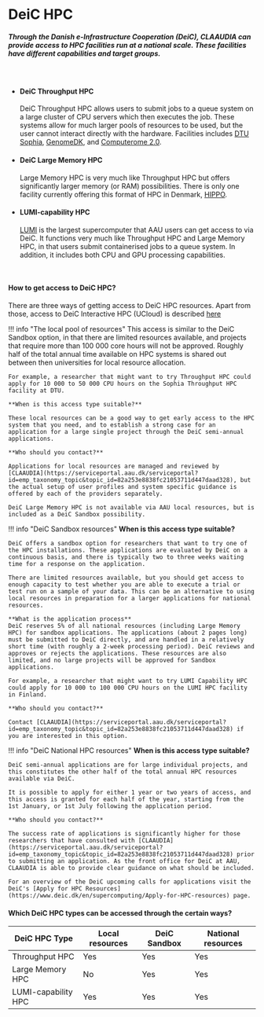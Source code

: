 # DeiC HPC

##### Through the Danish e-Infrastructure Cooperation (DeiC), CLAAUDIA can provide access to HPC facilities run at a national scale. These facilities have different capabilities and target groups.

<br> <!-- Just a little break -->

<div class="grid cards grid-three" markdown>

-   #### DeiC Throughput HPC
    
    DeiC Throughput HPC allows users to submit jobs to a queue system on a large cluster of CPU servers which then executes the job. These systems allow for much larger pools of resources to be used, but the user cannot interact directly with the hardware. Facilities includes [DTU Sophia](https://dtu-sophia.github.io/docs/), [GenomeDK](https://genome.au.dk/docs/hardware/), and [Computerome 2.0](https://escience.sdu.dk/index.php/type-2-computerome/).

-   #### DeiC Large Memory HPC

    Large Memory HPC is very much like Throughput HPC but offers significantly larger memory (or RAM) possibilities. There is only one facility currently offering this format of HPC in Denmark, [HIPPO](https://docs.hpc-type3.sdu.dk/).
    
-   #### LUMI-capability HPC

    [LUMI](https://www.lumi-supercomputer.eu/) is the largest supercomputer that AAU users can get access to via DeiC. It functions very much like Throughput HPC and Large Memory HPC, in that users submit containerised jobs to a queue system. In addition, it includes both CPU and GPU processing capabilities.
    
</div>

<br> <!-- Just a little break -->

#### How to get access to DeiC HPC?

There are three ways of getting access to DeiC HPC resources. Apart from those, access to DeiC Interactive HPC (UCloud) is described [here](/ucloud/how-to-access/)

!!! info "The local pool of resources"
    This access is similar to the DeiC Sandbox option, in that there are limited resources available, and projects that require more than 100 000 core hours will not be approved. Roughly half of the total annual time available on HPC systems is shared out between then universities for local resource allocation.

    For example, a researcher that might want to try Throughput HPC could apply for 10 000 to 50 000 CPU hours on the Sophia Throughput HPC facility at DTU.

    **When is this access type suitable?**
    
    These local resources can be a good way to get early access to the HPC system that you need, and to establish a strong case for an application for a large single project through the DeiC semi-annual applications.

    **Who should you contact?**
    
    Applications for local resources are managed and reviewed by [CLAAUDIA](https://serviceportal.aau.dk/serviceportal?id=emp_taxonomy_topic&topic_id=82a253e8838fc21053711d447daad328), but the actual setup of user profiles and system specific guidance is offered by each of the providers separately.

    DeiC Large Memory HPC is not available via AAU local resources, but is included as a DeiC Sandbox possibility.

!!! info "DeiC Sandbox resources"
    **When is this access type suitable?**
    
    DeiC offers a sandbox option for researchers that want to try one of the HPC installations. These applications are evaluated by DeiC on a continuous basis, and there is typically two to three weeks waiting time for a response on the application.

    There are limited resources available, but you should get access to enough capacity to test whether you are able to execute a trial or test run on a sample of your data. This can be an alternative to using local resources in preparation for a larger applications for national resources.

    **What is the application process**
    DeiC reserves 5% of all national resources (including Large Memory HPC) for sandbox applications. The applications (about 2 pages long) must be submitted to DeiC directly, and are handled in a relatively short time (with roughly a 2-week processing period). DeiC reviews and approves or rejects the applications. These resources are also limited, and no large projects will be approved for Sandbox applications.

    For example, a researcher that might want to try LUMI Capability HPC could apply for 10 000 to 100 000 CPU hours on the LUMI HPC facility in Finland.

    **Who should you contact?**
    
    Contact [CLAAUDIA](https://serviceportal.aau.dk/serviceportal?id=emp_taxonomy_topic&topic_id=82a253e8838fc21053711d447daad328) if you are interested in this option.

!!! info "DeiC National HPC resources"
    **When is this access type suitable?**
    
    DeiC semi-annual applications are for large individual projects, and this constitutes the other half of the total annual HPC resources available via DeiC.

    It is possible to apply for either 1 year or two years of access, and this access is granted for each half of the year, starting from the 1st January, or 1st July following the application period.

    **Who should you contact?**
    
    The success rate of applications is significantly higher for those researchers that have consulted with [CLAAUDIA](https://serviceportal.aau.dk/serviceportal?id=emp_taxonomy_topic&topic_id=82a253e8838fc21053711d447daad328) prior to submitting an application. As the front office for DeiC at AAU, CLAAUDIA is able to provide clear guidance on what should be included.

    For an overview of the DeiC upcoming calls for applications visit the DeiC's [Apply for HPC Resources](https://www.deic.dk/en/supercomputing/Apply-for-HPC-resources) page.

#### Which DeiC HPC types can be accessed through the certain ways?
| DeiC HPC Type	| Local resources | DeiC Sandbox | National resources|
| --- | --- | --- | --- |
| Throughput HPC | Yes | Yes | Yes |
| Large Memory HPC | No | Yes | Yes |
| LUMI-capability HPC | Yes | Yes | Yes |
